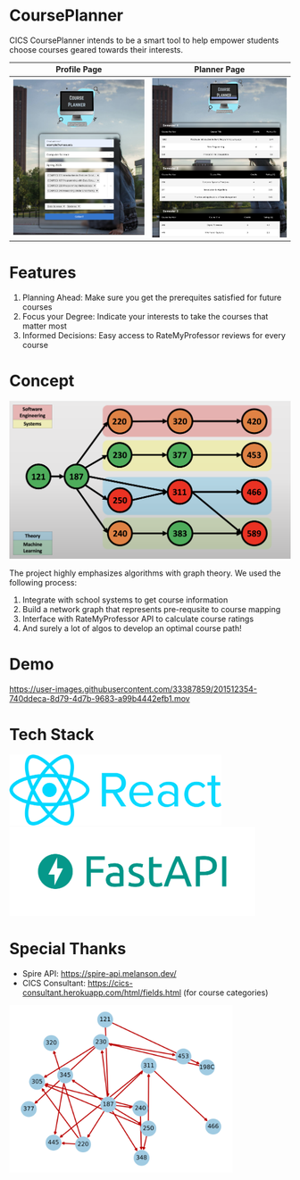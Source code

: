 # CoursePlanner
CICS CoursePlanner intends to be a smart tool to help empower students choose courses geared towards their interests. 

Profile Page                 |  Planner Page               
:-------------------------:|:-------------------------:
![](https://github.com/arnavn101/CoursePlanner/blob/main/assets/ProfilePage.png?raw=true)  |  ![](https://github.com/arnavn101/CoursePlanner/blob/main/assets/PlanningPage.png?raw=true)

# Features

1. Planning Ahead: Make sure you get the prerequites satisfied for future courses
2. Focus your Degree: Indicate your interests to take the courses that matter most
3. Informed Decisions: Easy access to RateMyProfessor reviews for every course

# Concept
<img src="./assets/graph-presentation.png" width="700"/>

The project highly emphasizes algorithms with graph theory. We used the following process:
1. Integrate with school systems to get course information
2. Build a network graph that represents pre-requsite to course mapping
3. Interface with RateMyProfessor API to calculate course ratings
4. And surely a lot of algos to develop an optimal course path!

# Demo

https://user-images.githubusercontent.com/33387859/201512354-740ddeca-8d79-4d7b-9683-a99b4442efb1.mov

# Tech Stack
<img src="./assets/react.png" title="React Frontend Website" width="380"/>
<img src=".//assets/fast-api.png" title="Fast API Python Backend" width="440"/>


# Special Thanks
- Spire API: https://spire-api.melanson.dev/
- CICS Consultant: https://cics-consultant.herokuapp.com/html/fields.html (for course categories)

<img src="./assets/graph.png" width="400"/>
